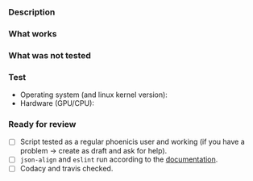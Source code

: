### Description

### What works

### What was not tested

### Test
- Operating system (and linux kernel version): 
- Hardware (GPU/CPU):

### Ready for review
- [ ] Script tested as a regular phoenicis user and working (if you have a problem -> create as draft and ask for help).
- [ ] `json-align` and `eslint` run according to the [documentation](https://phoenicisorg.github.io/scripts/General/tools/). 
- [ ] Codacy and travis checked.
